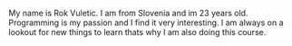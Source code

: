 My name is Rok Vuletic. I am from Slovenia and im 23 years old.
Programming is my passion and I find it very interesting.
I am always on a lookout for new things to learn thats why I am also doing this course.
